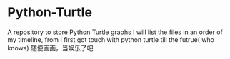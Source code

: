 # Python-Turtle
A repository to store Python Turtle graphs
I will list the files in an order of my timeline, from I first got touch with python turtle till the futrue( who knows)
随便画画，当娱乐了吧
